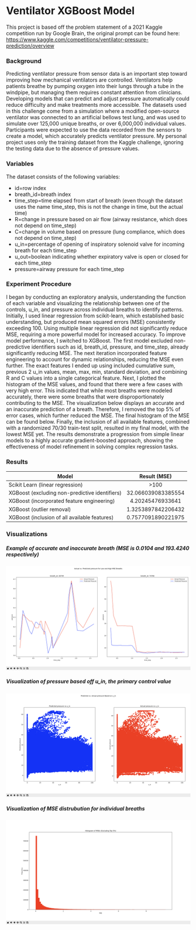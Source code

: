 # Ventilator XGBoost Model 

This project is based off the problem statement of a 2021 Kaggle competition run by Google Brain, the original prompt can be found here: <https://www.kaggle.com/competitions/ventilator-pressure-prediction/overview>

### Background

Predicting ventilator pressure from sensor data is an important step toward improving how mechanical ventilators are controlled. Ventilators help patients breathe by pumping oxygen into their lungs through a tube in the windpipe, but managing them requires constant attention from clinicians. Developing models that can predict and adjust pressure automatically could reduce difficulty and make treatments more accessible. The datasets used in this challenge come from a simulation where a modified open-source ventilator was connected to an artificial bellows test lung, and was used to simulate over 125,000 unique breaths, or over 6,000,000 individual values. Participants were expected to use the data recorded from the sensors to create a model, which accurately predicts ventilator pressure. My personal project uses only the training dataset from the Kaggle challenge, ignoring the testing data due to the absence of pressure values. 

### Variables 

The dataset consists of the following variables:

* id=row index
* breath_id=breath index
* time_step=time elapsed from start of breath (even though the dataset uses the name time_step, this is not the change in time, but the actual time)
* R=change in pressure based on air flow (airway resistance, which does not depend on time_step)
* C=change in volume based on pressure (lung compliance, which does not depend on time_step)
* u_in=percentage of opening of inspiratory solenoid valve for incoming breath for each time_step
* u_out=boolean indicating whether expiratory valve is open or closed for each time_step
* pressure=airway pressure for each time_step

### Experiment Procedure

I began by conducting an exploratory analysis, understanding the function of each variable and visualizing the relationship between one of the controls, u_in, and pressure across individual breaths to identify patterns.
​Initially, I used linear regression from scikit-learn, which established basic understanding, but produced mean squared errors (MSE) consistently exceeding 100. Using multiple linear regression did not significantly reduce MSE, requiring a more powerful model for increased accuracy. To improve model performance, I switched to XGBoost. The first model excluded non-predictive identifiers such as id, breath_id, pressure, and time_step, already significantly reducing MSE. The next iteration incorporated feature engineering to account for dynamic relationships, reducing the MSE even further. The exact features I ended up using included cumulative sum, previous 2 u_in values, mean, max, min, standard deviation, and combining R and C values into a single categorical feature. Next, I plotted the histogram of the MSE values, and found that there were a few cases with very high error. This indicated that while most breaths were modeled accurately, there were some breaths that were disproportionately contributing to the MSE. The visualization below displays an accurate and an inaccurate prediction of a breath. Therefore, I removed the top 5% of error cases, which further reduced the MSE. The final histogram of the MSE can be found below. Finally, the inclusion of all available features, combined with a randomized 70/30 train-test split, resulted in my final model, with the lowest MSE yet. The results demonstrate a progression from simple linear models to a highly accurate gradient-boosted approach, showing the effectiveness of model refinement in solving complex regression tasks.

### Results

| Model        | Result (MSE)  |
| ------------- |:-------------:|
| Scikit Learn (linear regression)    |  >100 |
| XGBoost (excluding non-predictive identifiers)      | 32.066039083385554     |
| XGBoost (incorporated feature engineering) | 4.20245476933641      |
| XGBoost (outlier removal) | 1.3253897842206432     |
| XGBoost (inclusion of all available features) | 0.7577091890221975      |

### Visualizations

##### Example of accurate and inaccurate breath (MSE is 0.0104 and 193.4240 respectively)
![alt text](https://github.com/nihard21/Ventilator-xgboost-Model/blob/main/visualizations/high%20low%20mse%20examples.png?raw=true)

##### Visualization of pressure based off u_in, the primary control value
![alt text](https://github.com/nihard21/Ventilator-xgboost-Model/blob/main/visualizations/overall%20prediction%20based%20off%20primary%20input.png?raw=true)

##### Visualization of MSE distrubution for individual breaths
![alt text](https://github.com/nihard21/Ventilator-xgboost-Model/blob/main/visualizations/error%20distrubution.png?raw=true)
